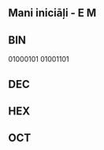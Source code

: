 
## Mani iniciāļi - E M   
  
## BIN    

01000101 01001101   
  
## DEC 
  
    
## HEX   
  
  
## OCT
